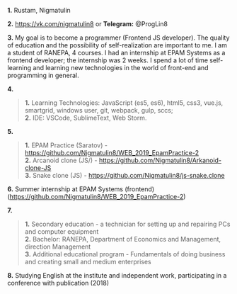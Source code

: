 **1.** Rustam, Nigmatulin   
     
**2.** https://vk.com/nigmatulin8 or **Telegram:** @ProgLin8   
    
**3.** My goal is to become a programmer (Frontend JS developer). The quality of education and the possibility of self-realization are important to me. I am a student of RANEPA, 4 courses. I had an internship at EPAM Systems as a frontend developer; the internship was 2 weeks. I spend a lot of time self-learning and learning new technologies in the world of front-end and programming in general.   
   
**4.**    
>**1.** Learning Technologies: JavaScript (es5, es6), html5, css3, vue.js, smartgrid, windows user, git, webpack, gulp, sccs;       
>**2.** IDE: VSCode, SublimeText, Web Storm.       
   
**5.**    
> **1.** EPAM Practice (Saratov) - https://github.com/Nigmatulin8/WEB_2019_EpamPractice-2      
>**2.** Arcanoid clone (JS/) - https://github.com/Nigmatulin8/Arkanoid-clone-JS      
>**3.** Snake clone (JS) - https://github.com/Nigmatulin8/js-snake.clone      
   
**6.** Summer internship at EPAM Systems (frontend) (https://github.com/Nigmatulin8/WEB_2019_EpamPractice-2) 
   
**7.**    
>**1.** Secondary education - a technician for setting up and repairing PCs and computer equipment      
>**2.** Bachelor: RANEPA, Department of Economics and Management, direction Management      
>**3.** Additional educational program - Fundamentals of doing business and creating small and medium enterprises     
          
**8.** Studying English at the institute and independent work, participating in a conference with publication (2018)    
